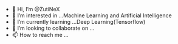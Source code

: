 - 👋 Hi, I’m @ZutiNeX
- 👀 I’m interested in ...Machine Learning and Artificial Intelligence 
- 🌱 I’m currently learning ...Deep Learning(Tensorflow)
- 💞️ I’m looking to collaborate on ...
- 📫 How to reach me ...

<!---
ZutiNeX/ZutiNeX is a ✨ special ✨ repository because its `README.md` (this file) appears on your GitHub profile.
You can click the Preview link to take a look at your changes.
--->
